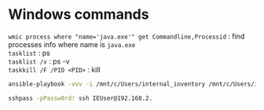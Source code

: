 # Windows commands

`wmic process where "name='java.exe'" get Commandline,Processid` :  find processes info where name is `java.exe`  
`tasklist` : ps  
`tasklist /v` : ps -v  
`taskkill /F /PID <PID>` : kill  
```bash
ansible-playbook -vvv -i /mnt/c/Users/internal_inventory /mnt/c/Users/internal_playbook.yml --extra-vars "@/mnt/c/Users/variables.generated.yml" --extra-vars "@/mnt/c/Users/variables_internal.yml" ^> /mnt/c/Users/log20250103-15_24_15.txt 2^>^&1
```
```bash
sshpass -pPassw0rd! ssh IEUser@192.168.2.
```